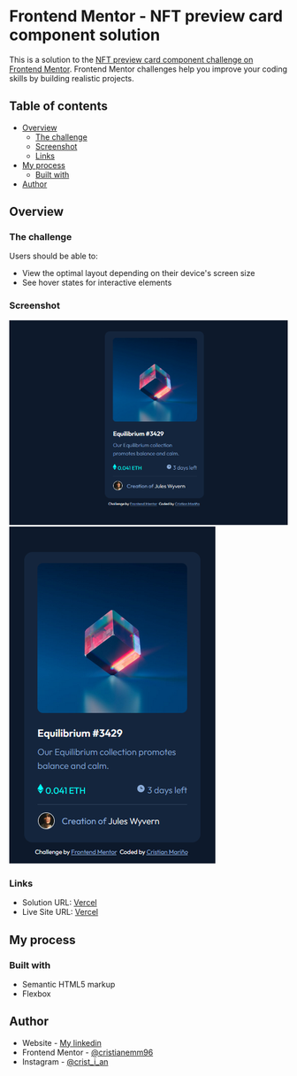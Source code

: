 # Frontend Mentor - NFT preview card component solution

This is a solution to the [NFT preview card component challenge on Frontend Mentor](https://www.frontendmentor.io/challenges/nft-preview-card-component-SbdUL_w0U). Frontend Mentor challenges help you improve your coding skills by building realistic projects. 

## Table of contents

- [Overview](#overview)
  - [The challenge](#the-challenge)
  - [Screenshot](#screenshot)
  - [Links](#links)
- [My process](#my-process)
  - [Built with](#built-with)
- [Author](#author)

## Overview

### The challenge

Users should be able to:

- View the optimal layout depending on their device's screen size
- See hover states for interactive elements

### Screenshot

![Desktop screenshot](./images/desktop_screenshot.png)
![Mobile screenshot](./images/mobile_screenshot.png)

### Links

- Solution URL: [Vercel](https://nft-preview-card-component-tan.vercel.app/)
- Live Site URL: [Vercel](https://nft-preview-card-component-tan.vercel.app/)

## My process

### Built with

- Semantic HTML5 markup
- Flexbox


## Author

- Website - [My linkedin](https://www.linkedin.com/in/cristian-emanuel-mari%C3%B1o96/)
- Frontend Mentor - [@cristianemm96](https://www.frontendmentor.io/profile/cristianemm96)
- Instagram - [@crist_i_an](https://www.instagram.com/crist_i_an)


